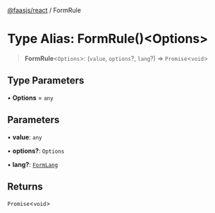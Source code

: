 [@faasjs/react](../README.md) / FormRule

# Type Alias: FormRule()\<Options\>

> **FormRule**\<`Options`\>: (`value`, `options`?, `lang`?) => `Promise`\<`void`\>

## Type Parameters

• **Options** = `any`

## Parameters

• **value**: `any`

• **options?**: `Options`

• **lang?**: [`FormLang`](FormLang.md)

## Returns

`Promise`\<`void`\>
